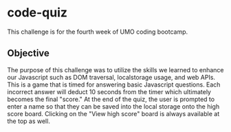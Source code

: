 # code-quiz

This challenge is for the fourth week of UMO coding bootcamp.

## Objective

The purpose of this challenge was to utilize the skills we learned to enhance our Javascript such as DOM traversal, localstorage usage, and web APIs. This is a game that is timed for answering basic Javascript questions. Each incorrect answer will deduct 10 seconds from the timer which ultimately becomes the final "score." At the end of the quiz, the user is prompted to enter a name so that they can be saved into the local storage onto the high score board. Clicking on the "View high score" board is always available at the top as well.
